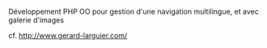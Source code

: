 Développement PHP OO pour gestion d'une navigation multilingue, et avec galerie d'images


cf. http://www.gerard-larguier.com/

